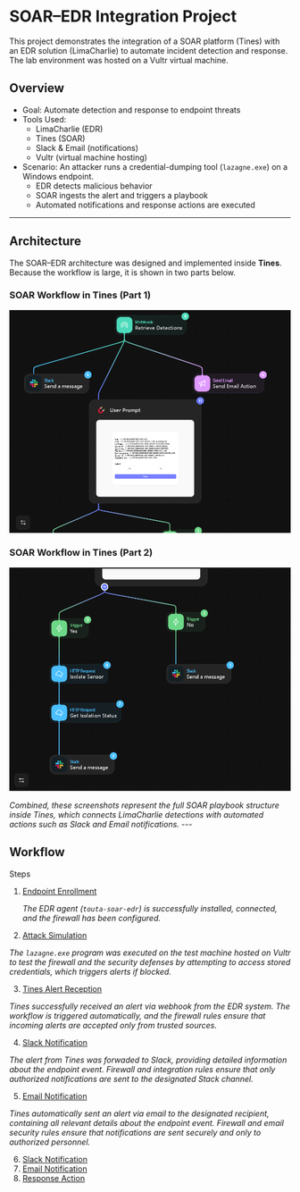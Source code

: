 # SOAR–EDR Integration Project

This project demonstrates the integration of a SOAR platform (Tines) with an EDR solution (LimaCharlie) to automate incident detection and response. The lab environment was hosted on a Vultr virtual machine.  

## Overview

- Goal: Automate detection and response to endpoint threats  
- Tools Used:  
  - LimaCharlie (EDR)  
  - Tines (SOAR)  
  - Slack & Email (notifications)  
  - Vultr (virtual machine hosting)  
- Scenario: An attacker runs a credential-dumping tool (`lazagne.exe`) on a Windows endpoint.  
  - EDR detects malicious behavior  
  - SOAR ingests the alert and triggers a playbook  
  - Automated notifications and response actions are executed 
---

## Architecture

The SOAR–EDR architecture was designed and implemented inside **Tines**.  
Because the workflow is large, it is shown in two parts below.

### SOAR Workflow in Tines (Part 1) 
![Tines Workflow Part 1](img/a1.png) 
### SOAR Workflow in Tines (Part 2)
![Tines Workflow Part 2](img/a2.png) 

*Combined, these screenshots represent the full SOAR playbook structure inside Tines, which connects LimaCharlie detections with automated actions such as Slack and Email notifications.* --- 
## Workflow 
Steps 
1. [Endpoint Enrollment](img/01.png)

   *The EDR agent (`touta-soar-edr`) is successfully installed, connected, and the firewall has been configured.*
   
2. [Attack Simulation](img/02.png)

  *The `lazagne.exe` program was executed on the test machine hosted on Vultr to test the firewall and the security defenses by attempting to access stored credentials, which triggers alerts if blocked.*

3. [Tines Alert Reception](img/03.png)

  *Tines successfully received an alert via webhook from the EDR system. The workflow is triggered automatically, and the firewall rules ensure that incoming alerts are accepted only from trusted sources.*
   
4. [Slack Notification](img/04.png)

 *The alert from Tines was forwaded to Slack, providing detailed information about the endpoint event. Firewall and integration rules ensure that only authorized notifications are sent to the designated Stack channel.*

5. [Email Notification](img/05.png)

 *Tines automatically sent an alert via email to the designated recipient, containing all relevant details about the endpoint event. Firewall and email security rules ensure that notifications are sent securely and only to authorized personnel.*

6. [Slack Notification](img/06.png)
9. [Email Notification](img/07.png)
10. [Response Action](img/08.png)
